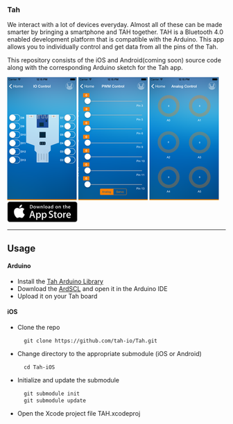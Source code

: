 ### Tah
We interact with a lot of devices everyday. Almost all of these can be made smarter by bringing a smartphone and TAH together. TAH is a Bluetooth 4.0 enabled development platform that is compatible with the Arduino.
This app allows you to individually control and get data from all the pins of the Tah.

This repository consists of the iOS and Android(coming soon) source code along with the corresponding Arduino sketch for the Tah  app.

![Menu](media/io.png) ![13OFF](media/pwm.png)
![13ON](media/analog.png)  
<a href="https://itunes.apple.com/us/app/tah/id909883039?mt=8"><img src="media/TahAppStore.jpg"></img></a>


---

## Usage

#### Arduino
* Install the
[Tah Arduino Library](https://github.com/tah-io/Tah_Arduino_Library#installing)
* Download the
[ArdSCL](https://raw.githubusercontent.com/tah-io/Tah/master/ArdSCL/ArdSCL.ino)
and open it in the Arduino IDE
* Upload it on your Tah board

#### iOS
* Clone the repo

		git clone https://github.com/tah-io/Tah.git

* Change directory to the appropriate submodule (iOS or Android)

		cd Tah-iOS

* Initialize and update the submodule

		git submodule init
		git submodule update
* Open the Xcode project file TAH.xcodeproj 
